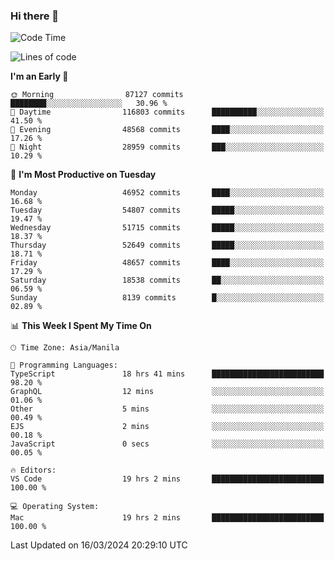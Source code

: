 ### Hi there 👋

<!--START_SECTION:waka-->
![Code Time](http://img.shields.io/badge/Code%20Time-4%2C962%20hrs%2055%20mins-blue)

![Lines of code](https://img.shields.io/badge/From%20Hello%20World%20I%27ve%20Written-120.0%20million%20lines%20of%20code-blue)

**I'm an Early 🐤** 

```text
🌞 Morning                87127 commits       ████████░░░░░░░░░░░░░░░░░   30.96 % 
🌆 Daytime                116803 commits      ██████████░░░░░░░░░░░░░░░   41.50 % 
🌃 Evening                48568 commits       ████░░░░░░░░░░░░░░░░░░░░░   17.26 % 
🌙 Night                  28959 commits       ███░░░░░░░░░░░░░░░░░░░░░░   10.29 % 
```
📅 **I'm Most Productive on Tuesday** 

```text
Monday                   46952 commits       ████░░░░░░░░░░░░░░░░░░░░░   16.68 % 
Tuesday                  54807 commits       █████░░░░░░░░░░░░░░░░░░░░   19.47 % 
Wednesday                51715 commits       █████░░░░░░░░░░░░░░░░░░░░   18.37 % 
Thursday                 52649 commits       █████░░░░░░░░░░░░░░░░░░░░   18.71 % 
Friday                   48657 commits       ████░░░░░░░░░░░░░░░░░░░░░   17.29 % 
Saturday                 18538 commits       ██░░░░░░░░░░░░░░░░░░░░░░░   06.59 % 
Sunday                   8139 commits        █░░░░░░░░░░░░░░░░░░░░░░░░   02.89 % 
```


📊 **This Week I Spent My Time On** 

```text
🕑︎ Time Zone: Asia/Manila

💬 Programming Languages: 
TypeScript               18 hrs 41 mins      █████████████████████████   98.20 % 
GraphQL                  12 mins             ░░░░░░░░░░░░░░░░░░░░░░░░░   01.06 % 
Other                    5 mins              ░░░░░░░░░░░░░░░░░░░░░░░░░   00.49 % 
EJS                      2 mins              ░░░░░░░░░░░░░░░░░░░░░░░░░   00.18 % 
JavaScript               0 secs              ░░░░░░░░░░░░░░░░░░░░░░░░░   00.05 % 

🔥 Editors: 
VS Code                  19 hrs 2 mins       █████████████████████████   100.00 % 

💻 Operating System: 
Mac                      19 hrs 2 mins       █████████████████████████   100.00 % 
```


 Last Updated on 16/03/2024 20:29:10 UTC
<!--END_SECTION:waka-->


<!--
**rad182/rad182** is a ✨ _special_ ✨ repository because its `README.md` (this file) appears on your GitHub profile.

Here are some ideas to get you started:

- 🔭 I’m currently working on ...
- 🌱 I’m currently learning ...
- 👯 I’m looking to collaborate on ...
- 🤔 I’m looking for help with ...
- 💬 Ask me about ...
- 📫 How to reach me: ...
- 😄 Pronouns: ...
- ⚡ Fun fact: ...
-->
